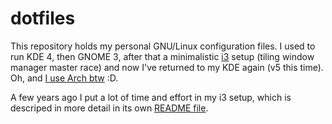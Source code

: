# dotfiles

This repository holds my personal GNU/Linux configuration files. I used to run KDE 4, then GNOME 3, after that a minimalistic [i3](https://i3wm.org) setup (tiling window manager master race) and now I've returned to my KDE again (v5 this time). Oh, and [I use Arch btw](https://pics.me.me/btw-i-use-arch-basically-p-23678286.png) :D.

A few years ago I put a lot of time and effort in my i3 setup, which is descriped in more detail in its own [README file](https://github.com/grubersjoe/dotfiles/tree/master/i3).
